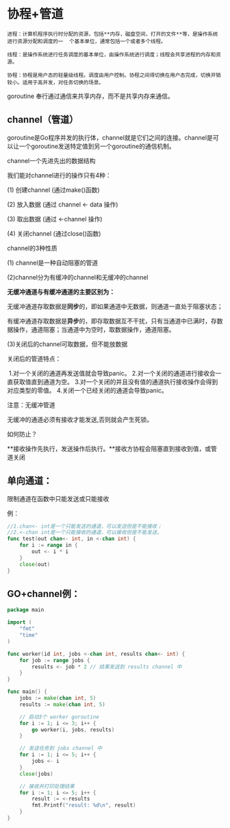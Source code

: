 # 协程+管道

```
进程：计算机程序执行时分配的资源，包括**内存，磁盘空间，打开的文件**等，是操作系统进行资源分配和调度的一  个基本单位，通常包括一个或者多个线程。

线程：是操作系统进行任务调度的基本单位，由操作系统进行调度；线程会共享进程的内存和资源。

协程：协程是用户态的轻量级线程。调度由用户控制。协程之间得切换在用户态完成，切换开销较小。适用于高并发，对任务切换的场景。
```

goroutine 奉行通过通信来共享内存，而不是共享内存来通信。



## channel（管道）

goroutine是Go程序并发的执行体，channel就是它们之间的连接。channel是可以让一个goroutine发送特定值到另一个goroutine的通信机制。



channel一个先进先出的数据结构

我们能对channel进行的操作只有4种： 

(1) 创建channel (通过make()函数)

(2) 放入数据 (通过 channel <- data 操作) 

(3) 取出数据 (通过 <-channel 操作)

(4) 关闭channel (通过close()函数) 

channel的3种性质

(1) channel是一种自动阻塞的管道

(2)channel分为有缓冲的channel和无缓冲的channel

**无缓冲通道与有缓冲通道的主要区别为：**

无缓冲通道存取数据是**同步**的，即如果通道中无数据，则通道一直处于阻塞状态；

有缓冲通道存取数据是**异步**的，即存取数据互不干扰，只有当通道中已满时，存数据操作，通道阻塞；当通道中为空时，取数据操作，通道阻塞。

(3)关闭后的channel可取数据，但不能放数据



关闭后的管道特点：

​    1.对一个关闭的通道再发送值就会导致panic。
​    2.对一个关闭的通道进行接收会一直获取值直到通道为空。
​    3.对一个关闭的并且没有值的通道执行接收操作会得到对应类型的零值。
​    4.关闭一个已经关闭的通道会导致panic。



注意：无缓冲管道

无缓冲的通道必须有接收才能发送,否则就会产生死锁。

如何防止？

**接收操作先执行，发送操作后执行。**接收方协程会阻塞直到接收到值，或管道关闭



## 单向通道：

限制通道在函数中只能发送或只能接收

例：

```go
//1.chan<- int是一个只能发送的通道，可以发送但是不能接收；
//2.<-chan int是一个只能接收的通道，可以接收但是不能发送。
func test(out chan<- int, in <-chan int) {
    for i := range in {
        out <- i * i
    }
    close(out)
}
```



## GO+channel例：

```go
package main

import (
	"fmt"
	"time"
)

func worker(id int, jobs <-chan int, results chan<- int) {
	for job := range jobs {
		results <- job * 2 // 结果发送到 results channel 中
	}
}

func main() {
	jobs := make(chan int, 5)
	results := make(chan int, 5)

	// 启动3个 worker goroutine
	for i := 1; i <= 3; i++ {
		go worker(i, jobs, results)
	}

	// 发送任务到 jobs channel 中
	for i := 1; i <= 5; i++ {
		jobs <- i
	}
	close(jobs)

	// 接收并打印处理结果
	for i := 1; i <= 5; i++ {
		result := <-results
		fmt.Printf("result: %d\n", result)
	}
}
```

